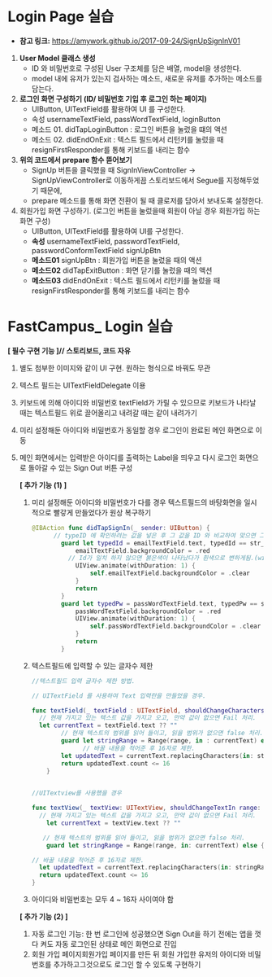 # Login Page 실습

* **참고 링크:** https://amywork.github.io/2017-09-24/SignUpSignInV01

1. **User Model 클래스 생성**
   * ID 와 비밀번호로 구성된 User 구조체를 담은 배열, model을 생성한다. 
   * model 내에 유저가 있는지 검사하는 메소드, 새로운 유저를 추가하는 메소드를 담는다. 
2. **로그인 화면 구성하기 (ID/ 비밀번호 기입 후 로그인 하는 페이지)**
   * UIButton, UITextField를 활용하여 UI 를 구성한다. 
   * 속성 usernameTextField, passWordTextField, loginButton
   * 메소드 01. didTapLoginButton : 로그인 버튼을 눌렀을 떄의 액션
   * 메소드 02. didEndOnExit : 텍스트 필드에서 리턴키를 눌렀을 때 resignFirstResponder를 통해 키보드를 내리는 함수 
3. **위의 코드에서 prepare 함수 뜯어보기** 
   * SignUp 버튼을 클릭했을 때 SignInViewController -> SignUpViewController로 이동하게끔 스토리보드에서 Segue를 지정해두었기 때문에,
   * prepare 메소드를 통해 화면 전환이 될 때 클로저를 담아서 보내도록 설정한다.
4. 회원가입 화면 구성하기. (로그인 버튼을 눌렀을때 회원이 아닐 경우 회원가입 하는 화면 구성)
   - UIButton, UITextField를 활용하여 UI를 구성한다.
   - **속성** usernameTextField, passwordTextField, passwordConformTextField signUpBtn
   - **메소드01** signUpBtn : 회원가입 버튼을 눌렀을 때의 액션
   - **메소드02** didTapExitButton : 화면 닫기를 눌렀을 때의 액션
   - **메소드03** didEndOnExit : 텍스트 필드에서 리턴키를 눌렀을 때 resignFirstResponder를 통해 키보드를 내리는 함수



















# FastCampus_ Login 실습

**[ 필수 구현 기능 ]// 스토리보드, 코드 자유**

1. 별도 첨부한 이미지와 같이 UI 구현. 원하는 형식으로 바꿔도 무관

2. 텍스트 필드는 UITextFieldDelegate 이용

3. 키보드에 의해 아이디와 비밀번호 textField가 가릴 수 있으므로  키보드가 나타날 때는 텍스트필드 위로 끌어올리고 내려갈 때는 같이 내려가기

4. 미리 설정해둔 아이디와 비밀번호가 동일할 경우 로그인이 완료된 메인 화면으로 이동 

5. 메인 화면에서는 입력받은 아이디를 출력하는 Label을 띄우고  다시 로그인 화면으로 돌아갈 수 있는 Sign Out 버튼 구성

   

   **[ 추가 기능 (1) ]**

   1. 미리 설정해둔 아이디와 비밀번호가 다를 경우 텍스트필드의 바탕화면을 일시적으로 빨갛게 만들었다가 원상 복구하기

      ```swift
      @IBAction func didTapSignIn(_ sender: UIButton) {
        	// typeID 에 확인하려는 값을 넣은 후 그 값을 ID 와 비교하여 맞으면 그대로 두고, 틀리면 아래 조건 대로 TextField을 빨간색으로 색상변화 줌 
              guard let typedId = emailTextField.text, typedId == str_id else {
                  emailTextField.backgroundColor = .red 
                // Id가 일치 하지 않으면 붉은색이 나타났다가 흰색으로 변하게됨.(withDuration: 지연시간 )
                  UIView.animate(withDuration: 1) {
                      self.emailTextField.backgroundColor = .clear
                  }
                  return
              }
              guard let typedPw = passWordTextField.text, typedPw == str_pw else {
                  passWordTextField.backgroundColor = .red
                  UIView.animate(withDuration: 1) {
                      self.passWordTextField.backgroundColor = .clear
                  }
                  return
              }
      ```

      

   2. 텍스트필드에 입력할 수 있는 글자수 제한

      ```swift
      //텍스트필드 입력 글자수 제한 방법.
      
      // UITextField 를 사용하여 Text 입력란을 만들었을 경우.
      
      func textField(_ textField : UITextField, shouldChangeCharactersIn range: NSRange, replacementString string: String ) -> Bool {
        // 현재 가지고 있는 텍스트 값을 가지고 오고, 만약 값이 없으면 Fail 처리. 
        let currentText = textField.text ?? ""
              // 현재 텍스트의 범위를 읽어 들이고, 읽을 범위가 없으면 false 처리. 
              guard let stringRange = Range(range, in : currentText) else { return false}
      				// 바꿀 내용을 적어준 후 16자로 제한. 
              let updatedText = currentText.replacingCharacters(in: stringRange, with: string)
              return updatedText.count <= 16
          }
          
      
      //UITextview를 사용했을 경우
      
      func textView(_ textView: UITextView, shouldChangeTextIn range: NSRange, replacementText text: String) -> Bool {
        // 현재 가지고 있는 텍스트 값을 가지고 오고, 만약 값이 없으면 Fail 처리. 
          let currentText = textView.text ?? ""
      
         // 현재 텍스트의 범위를 읽어 들이고, 읽을 범위가 없으면 false 처리.
          guard let stringRange = Range(range, in: currentText) else { return false }
      
      // 바꿀 내용을 적어준 후 16자로 제한.     
        let updatedText = currentText.replacingCharacters(in: stringRange, with: text)
        return updatedText.count <= 16
      }
      
      ```

      

   3. 아이디와 비밀번호는 모두 4 ~ 16자 사이여야 함  

   

   **[ 추가 기능 (2) ]**

   1. 자동 로그인 기능: 한 번 로그인에 성공했으면 Sign Out을 하기 전에는 앱을 껏다 켜도 자동 로그인된 상태로 메인 화면으로 진입
   2. 회원 가입 페이지회원가입 페이지를 만든 뒤 회원 가입한 유저의 아이디와 비밀번호를 추가하고그것으로도 로그인 할 수 있도록 구현하기









